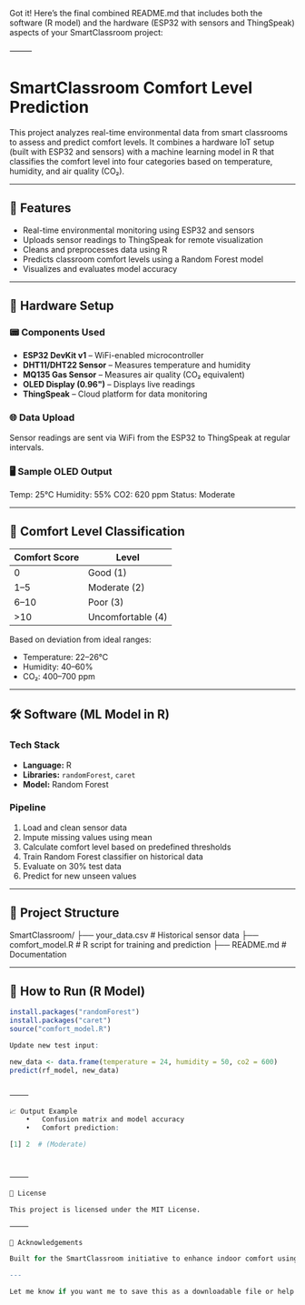 Got it! Here’s the final combined README.md that includes both the software (R model) and the hardware (ESP32 with sensors and ThingSpeak) aspects of your SmartClassroom project:

⸻


# SmartClassroom Comfort Level Prediction

This project analyzes real-time environmental data from smart classrooms to assess and predict comfort levels. It combines a hardware IoT setup (built with ESP32 and sensors) with a machine learning model in R that classifies the comfort level into four categories based on temperature, humidity, and air quality (CO₂).

---

## 🚀 Features

- Real-time environmental monitoring using ESP32 and sensors
- Uploads sensor readings to ThingSpeak for remote visualization
- Cleans and preprocesses data using R
- Predicts classroom comfort levels using a Random Forest model
- Visualizes and evaluates model accuracy

---

## 🔧 Hardware Setup

### 📟 Components Used

- **ESP32 DevKit v1** – WiFi-enabled microcontroller
- **DHT11/DHT22 Sensor** – Measures temperature and humidity
- **MQ135 Gas Sensor** – Measures air quality (CO₂ equivalent)
- **OLED Display (0.96")** – Displays live readings
- **ThingSpeak** – Cloud platform for data monitoring

### 🌐 Data Upload

Sensor readings are sent via WiFi from the ESP32 to ThingSpeak at regular intervals.

### 🖥️ Sample OLED Output

Temp: 25°C
Humidity: 55%
CO2: 620 ppm
Status: Moderate

---

## 🧠 Comfort Level Classification

| Comfort Score | Level           |
|---------------|------------------|
| 0             | Good (1)         |
| 1–5           | Moderate (2)     |
| 6–10          | Poor (3)         |
| >10           | Uncomfortable (4)|

Based on deviation from ideal ranges:
- Temperature: 22–26°C
- Humidity: 40–60%
- CO₂: 400–700 ppm

---

## 🛠️ Software (ML Model in R)

### Tech Stack

- **Language:** R
- **Libraries:** `randomForest`, `caret`
- **Model:** Random Forest

### Pipeline

1. Load and clean sensor data
2. Impute missing values using mean
3. Calculate comfort level based on predefined thresholds
4. Train Random Forest classifier on historical data
5. Evaluate on 30% test data
6. Predict for new unseen values

---

## 📂 Project Structure

SmartClassroom/
├── your_data.csv          # Historical sensor data
├── comfort_model.R        # R script for training and prediction
├── README.md              # Documentation

---

## 🧪 How to Run (R Model)

```r
install.packages("randomForest")
install.packages("caret")
source("comfort_model.R")

Update new test input:

new_data <- data.frame(temperature = 24, humidity = 50, co2 = 600)
predict(rf_model, new_data)


⸻

📈 Output Example
	•	Confusion matrix and model accuracy
	•	Comfort prediction:

[1] 2  # (Moderate)



⸻

📄 License

This project is licensed under the MIT License.

⸻

🙌 Acknowledgements

Built for the SmartClassroom initiative to enhance indoor comfort using IoT, sensors, and AI. Real-time monitoring powered by ESP32 and ThingSpeak. Predictive modeling by Random Forest in R.

---

Let me know if you want me to save this as a downloadable file or help you add it directly to your GitHub repo!
